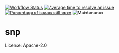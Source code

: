 [![Workflow Status](https://github.com/enarx/snp/workflows/test/badge.svg)](https://github.com/enarx/snp/actions?query=workflow%3A%22test%22)
[![Average time to resolve an issue](https://isitmaintained.com/badge/resolution/enarx/snp.svg)](https://isitmaintained.com/project/enarx/snp "Average time to resolve an issue")
[![Percentage of issues still open](https://isitmaintained.com/badge/open/enarx/snp.svg)](https://isitmaintained.com/project/enarx/snp "Percentage of issues still open")
![Maintenance](https://img.shields.io/badge/maintenance-activly--developed-brightgreen.svg)

# snp

License: Apache-2.0
